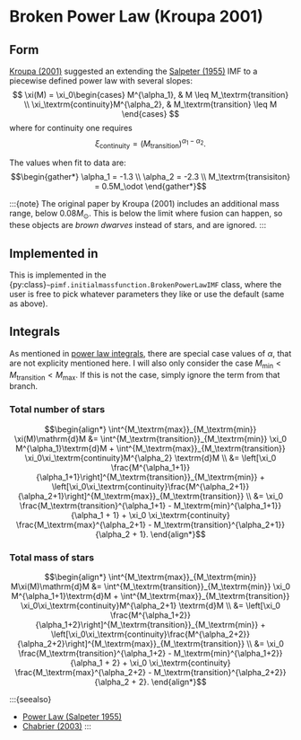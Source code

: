 # Broken Power Law (Kroupa 2001)
## Form
[Kroupa (2001)](https://ui.adsabs.harvard.edu/abs/2001MNRAS.322..231K/abstract) suggested an extending the [Salpeter (1955)](./salpeter.md) IMF to a piecewise defined power law with several slopes:
$$
\xi(M) =
\xi_0\begin{cases}
M^{\alpha_1}, & M \leq M_\textrm{transition} \\
\xi_\textrm{continuity}M^{\alpha_2}, & M_\textrm{transition} \leq M
\end{cases}
$$
where for continuity one requires $$\xi_\textrm{continuity} = (M_\textrm{transition})^{\alpha_1 - \alpha_2}.$$

The values when fit to data are:
$$\begin{gather*}
\alpha_1 = -1.3 \\
\alpha_2 = -2.3 \\
M_\textrm{transisiton} = 0.5M_\odot
\end{gather*}$$


:::{note}
The original paper by Kroupa (2001) includes an additional mass range, below $0.08M_\odot$. This is below the limit where fusion can happen, so these objects are _brown dwarves_ instead of stars, and are ignored.
:::

## Implemented in
This is implemented in the {py:class}`~pimf.initialmassfunction.BrokenPowerLawIMF` class, where the user is free to pick whatever parameters they like or use the default (same as above).

## Integrals
As mentioned in [power law integrals](./salpeter.md#integrals), there are special case values of $\alpha$, that are not explicity mentioned here. I will also only consider the case $M_\textrm{min} < M_\textrm{transition} < M_\textrm{max}$. If this is not the case, simply ignore the term from that branch.

### Total number of stars
$$\begin{align*}
\int^{M_\textrm{max}}_{M_\textrm{min}} \xi(M)\mathrm{d}M
    &= \int^{M_\textrm{transition}}_{M_\textrm{min}} \xi_0 M^{\alpha_1}\textrm{d}M + \int^{M_\textrm{max}}_{M_\textrm{transition}} \xi_0\xi_\textrm{continuity}M^{\alpha_2} \textrm{d}M \\
    &= \left[\xi_0 \frac{M^{\alpha_1+1}}{\alpha_1+1}\right]^{M_\textrm{transition}}_{M_\textrm{min}} + \left[\xi_0\xi_\textrm{continuity}\frac{M^{\alpha_2+1}}{\alpha_2+1}\right]^{M_\textrm{max}}_{M_\textrm{transition}} \\
    &= \xi_0 \frac{M_\textrm{transition}^{\alpha_1+1} - M_\textrm{min}^{\alpha_1+1}}{\alpha_1 + 1} +
\xi_0 \xi_\textrm{continuity} \frac{M_\textrm{max}^{\alpha_2+1} - M_\textrm{transition}^{\alpha_2+1}}{\alpha_2 + 1}.
\end{align*}$$

### Total mass of stars
$$\begin{align*}
\int^{M_\textrm{max}}_{M_\textrm{min}} M\xi(M)\mathrm{d}M
    &= \int^{M_\textrm{transition}}_{M_\textrm{min}} \xi_0 M^{\alpha_1+1}\textrm{d}M + \int^{M_\textrm{max}}_{M_\textrm{transition}} \xi_0\xi_\textrm{continuity}M^{\alpha_2+1} \textrm{d}M \\
    &= \left[\xi_0 \frac{M^{\alpha_1+2}}{\alpha_1+2}\right]^{M_\textrm{transition}}_{M_\textrm{min}} + \left[\xi_0\xi_\textrm{continuity}\frac{M^{\alpha_2+2}}{\alpha_2+2}\right]^{M_\textrm{max}}_{M_\textrm{transition}} \\
    &= \xi_0 \frac{M_\textrm{transition}^{\alpha_1+2} - M_\textrm{min}^{\alpha_1+2}}{\alpha_1 + 2} +
\xi_0 \xi_\textrm{continuity} \frac{M_\textrm{max}^{\alpha_2+2} - M_\textrm{transition}^{\alpha_2+2}}{\alpha_2 + 2}.
\end{align*}$$

:::{seealso}
* [Power Law (Salpeter 1955)](./salpeter.md)
* [Chabrier (2003)](./chabrier.md)
:::
